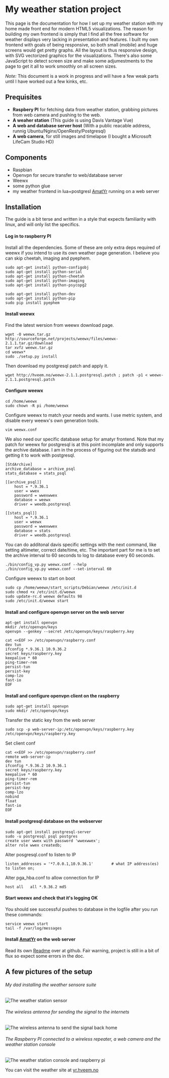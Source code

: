 # My weather station project

This page is the documentation for how I set up my weather station with my home made front end for modern HTML5 visualizations.
The reason for building my own frontend is simply that I find all the free software for weather displays very lacking in presentation and features. I built my own frontend with goals of being responsive, so both small (mobile) and huge screens would get pretty graphs. All the layout is thus responsive design, with SVG vectorized graphics for the visualizations. There's also some JavaScript to detect screen size and make some adjumestments to the page to get it all to work smoothly on all screen sizes.

*Note:* This document is a work in progress and will have a few weak parts until I have worked out a few kinks, etc.

## Prequisites

*    **Raspbery PI** for fetching data from weather station, grabbing pictures from web camera and pushing to the web.
*    **A weaher station** (This guide is using Davis Vantage Vue)
*    **A web and database server host** (With a public reacable address, runnig Ubuntu/Nginx/OpenResty/Postgresql)
*    **A web camera**, for still images and timelapse (I bought a Microsoft LifeCam Studio HD)

## Components

*   Raspbian
*   Openvpn for secure transfer to web/database server
*   Weewx
*   some python glue
*   my weather frontend in lua+postgresl [AmatYr](http://github.com/torhve/amatyr) running on a web server

## Installation

The guide is a bit terse and written in a style that expects familiarity with linux, and will only list the specifics.

#### Log in to raspberry PI
Install all the dependencies. Some of these are only extra deps required of weewx if you intend to use its own weather page generation. I believe you can skip cheetah, imaging and pyephem.

    sudo apt-get install python-configobj 
    sudo apt-get install python-serial
    sudo apt-get install python-cheetah 
    sudo apt-get install python-imaging 
    sudo apt-get install python-psycopg2

    sudo apt-get install python-dev
    sudo apt-get install python-pip
    sudo pip install pyephem

#### Install weewx

Find the latest wersion from weewx download page.

    wget -O weewx.tar.gz http://sourceforge.net/projects/weewx/files/weewx-2.1.1.tar.gz/download
    tar xvfz weewx.tar.gz
    cd weewx*
    sudo ./setup.py install

Then download my postgresql patch and apply it.

    wget http://hveem.no/weewx-2.1.1.postgresql.patch ; patch -p1 < weewx-2.1.1.postgresql.patch

#### Configure weewx

    cd /home/weewx
    sudo chown -R pi /home/weewx 

Configure weewx to match your needs and wants. I use metric system, and disable every weewx's own generation tools.

    vim weewx.conf

We also need our specific database setup for amatyr frontend. Note that my patch for weewx for postgresql is at this point incomplate and only supports the archive database. I am in the process of figuring out the statsdb and getting it to work with postgresql.

    [StdArchive]
    archive_database = archive_psql
    stats_database = stats_psql

    [[archive_psql]]
        host = *.9.36.1
        user = wwex
        password = wwexwwex
        database = weewx
        driver = weedb.postgresql

    [[stats_psql]]
        host = *.9.36.1
        user = weewx
        password = wwexwwex
        database = stats
        driver = weedb.postgresql

You can do additonal davis specific settings with the next command, like setting altimeter, correct date/time, etc.
The important part for me is to set the archive interval to 60 seconds to log to database every 60 seconds.

    ./bin/config_vp.py weewx.conf --help
    ./bin/config_vp.py weewx.conf --set-interval 60

Configure weewx to start on boot

    sudo cp /home/weewx/start_scripts/Debian/weewx /etc/init.d 
    sudo chmod +x /etc/init.d/weewx 
    sudo update-rc.d weewx defaults 98 
    sudo /etc/init.d/weewx start

#### Install and configure openvpn server on the web server

    apt-get install openvpn
    mkdir /etc/openvpn/keys
    openvpn --genkey --secret /etc/openvpn/keys/raspberry.key

    cat <<EOF >> /etc/openvpn/raspberry.conf
    dev tun
    ifconfig *.9.36.1 10.9.36.2
    secret keys/raspberry.key
    keepalive * 60
    ping-timer-rem
    persist-tun
    persist-key
    comp-lzo
    fast-io
    EOF

#### Install and configure openvpn client on the raspberry

    sudo apt-get install openvpn
    sudo mkdir /etc/openvpn/keys

Transfer the static key from the web server

    sudo scp -p web-server-ip:/etc/openvpn/keys/raspberry.key /etc/openvpn/keys/raspberry.key

Set client conf

    cat <<EOF >> /etc/openvpn/raspberry.conf
    remote web-server-ip
    dev tun
    ifconfig *.9.36.2 10.9.36.1
    secret keys/raspberry.key
    keepalive * 60
    ping-timer-rem
    persist-tun
    persist-key
    comp-lzo
    nobind
    float
    fast-io
    EOF

#### Install postgresql database on the webserver

    sudo apt-get install postgresql-server
    sudo -u postgresql psql postgres
    create user wwex with password 'wwexwwex';
    alter role wwex createdb;

Alter posgresql.conf to listen to IP
    
    listen_addresses = '*7.0.0.1,10.9.36.1'        # what IP address(es) to listen on;

Alter pga_hba.conf to allow connection for IP

    host all   all *.9.36.2 md5

#### Start weewx and check that it's logging OK

You should see successful pushes to database in the logfile after you run these commands:

    service weewx start
    tail -f /var/log/messages

#### Install [AmatYr](http://github.com/torhve/amatyr) on the web server

Read its own [Readme](https://github.com/torhve/Amatyr/blob/master/README.md) over at github. Fair warning, project is still in a bit of flux so expect some errors in the doc.

## A few pictures of the setup

###### My dad installing the weather sensore suite
![The weather station sensor](http://hveem.no/davis.jpg)
###### The wireless antenna for sending the signal to the internets
![The wireless antenna to send the signal back home](http://hveem.no/antenne.jpg)
###### The Raspberry PI connected to a wireless repeater, a web camera and the weather station console
![The weather station console and raspberry pi](http://hveem.no/weatherconsole.jpg)

You can visit the weather site at [yr.hveem.no](http://yr.hveem.no/)


